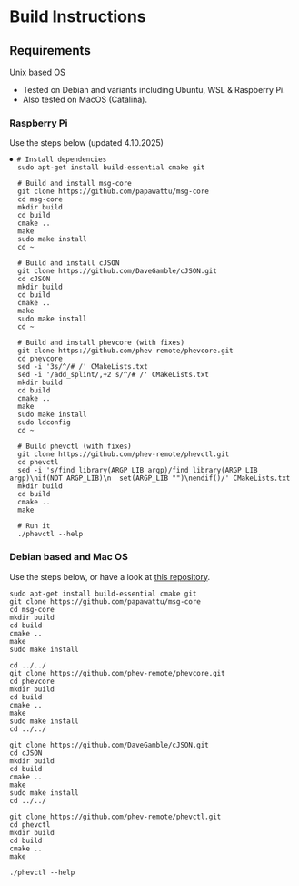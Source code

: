 # Build Instructions

## Requirements

Unix based OS

- Tested on Debian and variants including Ubuntu, WSL & Raspberry Pi.
- Also tested on MacOS (Catalina).

### Raspberry Pi

Use the steps below (updated 4.10.2025)

```
⏺ # Install dependencies
  sudo apt-get install build-essential cmake git

  # Build and install msg-core
  git clone https://github.com/papawattu/msg-core
  cd msg-core
  mkdir build
  cd build
  cmake ..
  make
  sudo make install
  cd ~

  # Build and install cJSON
  git clone https://github.com/DaveGamble/cJSON.git
  cd cJSON
  mkdir build
  cd build
  cmake ..
  make
  sudo make install
  cd ~

  # Build and install phevcore (with fixes)
  git clone https://github.com/phev-remote/phevcore.git
  cd phevcore
  sed -i '3s/^/# /' CMakeLists.txt
  sed -i '/add_splint/,+2 s/^/# /' CMakeLists.txt
  mkdir build
  cd build
  cmake ..
  make
  sudo make install
  sudo ldconfig
  cd ~

  # Build phevctl (with fixes)
  git clone https://github.com/phev-remote/phevctl.git
  cd phevctl
  sed -i 's/find_library(ARGP_LIB argp)/find_library(ARGP_LIB argp)\nif(NOT ARGP_LIB)\n  set(ARGP_LIB "")\nendif()/' CMakeLists.txt
  mkdir build
  cd build
  cmake ..
  make

  # Run it
  ./phevctl --help
```


### Debian based and Mac OS

Use the steps below, or have a look at [this repository](https://github.com/steady286/phevbuild).

```
sudo apt-get install build-essential cmake git
git clone https://github.com/papawattu/msg-core
cd msg-core
mkdir build
cd build
cmake ..
make
sudo make install

cd ../../
git clone https://github.com/phev-remote/phevcore.git
cd phevcore
mkdir build
cd build
cmake ..
make
sudo make install
cd ../../

git clone https://github.com/DaveGamble/cJSON.git
cd cJSON
mkdir build
cd build
cmake ..
make
sudo make install
cd ../../

git clone https://github.com/phev-remote/phevctl.git
cd phevctl
mkdir build
cd build
cmake ..
make

./phevctl --help
```
